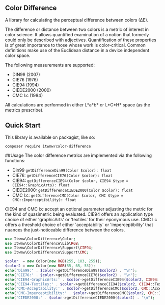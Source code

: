 ## Color Difference
A library for calculating the perceptual difference between colors (∆E). 

The difference or distance between two colors is a metric of interest in color science. It allows quantified examination of a notion that formerly could only be described with adjectives. Quantification of these properties is of great importance to those whose work is color-critical. Common definitions make use of the Euclidean distance in a device independent color space.

The following measurements are supported:

- DIN99 (2007)
- CIE76 (1976)
- CIE94 (1994)
- CIEDE2000 (2000)
- CMC l:c (1984)

All calculations are performed in either L\*a\*b* or L\*C\*H* space (as the metrics prescribe).

## Quick Start
This library is available on packagist, like so:
```shell
composer require itwmw/color-difference
```

##Usage
The color difference metrics are implemented via the following functions:

- Din99 `getDifferenceDin99(Color $color): float`
- CIE76: `getDifferenceCIE76(Color $color): float`
- CIE94: `getDifferenceCIE94(Color $color, CIE94 $type = CIE94::GraphicArts): float`
- CIEDE2000: `getDifferenceCIEDE2000(Color $color): float`
- CMC l:c: `getDifferenceCMC(Color $color, CMC $type = CMC::Imperceptibility): float`

CIE94 and CMC l:c accept an optional parameter adjusting the metric for the kind of quasimetric being evaluated. CIE94 offers an application type choice of either 'graphicArts' or 'textiles' for their eponymous use. CMC l:c offers a threshold choice of either 'acceptability' or 'imperceptibility' that nuances the just-noticeable difference between the colors.

```php
use Itwmw\ColorDifference\Color;
use Itwmw\ColorDifference\Lib\RGB;
use Itwmw\ColorDifference\Support\CIE94;
use Itwmw\ColorDifference\Support\CMC;

$color  = new Color(new RGB(255, 183, 255));
$color2 = new Color(new RGB(55, 65, 53));
echo('Din99:' . $color->getDifferenceDin99($color2) . "\n");
echo('CIE76:' . $color->getDifferenceCIE76($color2) . "\n");
echo('CIE94-GraphicArts:' . $color->getDifferenceCIE94($color2, CIE94::GraphicArts) . "\n");
echo('CIE94-Textiles:' . $color->getDifferenceCIE94($color2, CIE94::Textiles) . "\n");
echo('CMC-Acceptability:' . $color->getDifferenceCMC($color2, CMC::Acceptability) . "\n");
echo('CMC-Imperceptibility:' . $color->getDifferenceCMC($color2, CMC::Imperceptibility) . "\n");
echo('CIEDE2000:' . $color->getDifferenceCIEDE2000($color2) . "\n");
```

